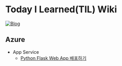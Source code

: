 # Today I Learned(TIL) Wiki
[![Blog](https://img.shields.io/badge/Blog-wooiljeong.github.io-dodgerblue.svg)](https://wooiljeong.github.io/)


## Azure
* App Service
  * [Python Flask Web App 배포하기](https://github.com/WooilJeong/TIL/blob/master/Azure/FlaskWebApp.md)